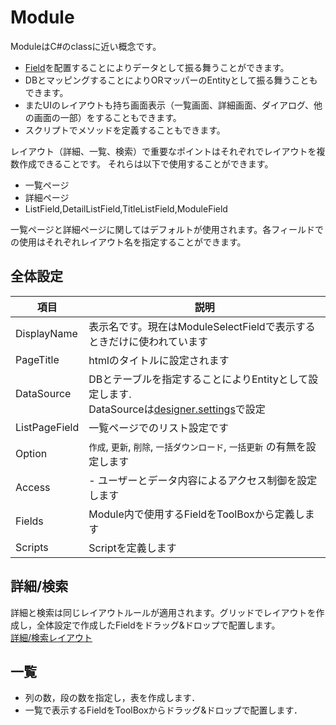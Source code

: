 # Module
ModuleはC#のclassに近い概念です。
- [Field](field.md)を配置することによりデータとして振る舞うことができます。
- DBとマッピングすることによりORマッパーのEntityとして振る舞うこともできます。
- またUIのレイアウトも持ち画面表示（一覧画面、詳細画面、ダイアログ、他の画面の一部）をすることもできます。
- スクリプトでメソッドを定義することもできます。

レイアウト（詳細、一覧、検索）で重要なポイントはそれぞれでレイアウトを複数作成できることです。
それらは以下で使用することができます。
- 一覧ページ
- 詳細ページ
- ListField,DetailListField,TitleListField,ModuleField

一覧ページと詳細ページに関してはデフォルトが使用されます。各フィールドでの使用はそれぞれレイアウト名を指定することができます。


## 全体設定
| 項目            | 説明                                                                                           |
|---------------|----------------------------------------------------------------------------------------------|
| DisplayName   | 表示名です。現在はModuleSelectFieldで表示するときだけに使われています                                                                                        |
| PageTitle     | htmlのタイトルに設定されます                                                                            |
| DataSource    | DBとテーブルを指定することによりEntityとして設定します.<br/>DataSourceは[designer.settings](designer_settings.md)で設定 |
| ListPageField | 一覧ページでのリスト設定です                                                                                       |
| Option        | `作成`, `更新`, `削除`, `一括ダウンロード`, `一括更新` の有無を設定します                                                  |
| Access        | - ユーザーとデータ内容によるアクセス制御を設定します                                                       |
| Fields        | Module内で使用するFieldをToolBoxから定義します                                                             |
| Scripts       | Scriptを定義します                                                                                 |


## 詳細/検索
詳細と検索は同じレイアウトルールが適用されます。グリッドでレイアウトを作成し，全体設定で作成したFieldをドラッグ&ドロップで配置します。
<br>[詳細/検索レイアウト](layout.md)

## 一覧
- 列の数，段の数を指定し，表を作成します．
- 一覧で表示するFieldをToolBoxからドラッグ&ドロップで配置します．
